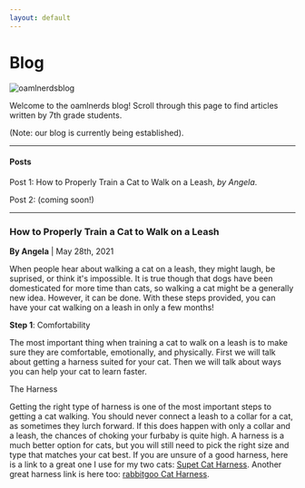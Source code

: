 ```yaml
---
layout: default
---
```


# Blog

![oamlnerdsblog](https://user-images.githubusercontent.com/48270916/118755574-95ae8a80-b815-11eb-90c8-3d259efe6c85.png)

Welcome to the oamlnerds blog! Scroll through this page to find articles written by 7th grade students.

(Note: our blog is currently being established).

* * *

#### Posts


Post 1: How to Properly Train a Cat to Walk on a Leash, *by Angela*.

Post 2: (coming soon!)

* * * 


### How to Properly Train a Cat to Walk on a Leash

**By Angela** | May 28th, 2021


When people hear about walking a cat on a leash, they might laugh, be suprised, or think it's impossible. It is true though that dogs have been domesticated for more time than cats, so walking a cat might be a generally new idea. However, it can be done. With these steps provided, you can have your cat walking on a leash in only a few months!


**Step 1**: Comfortability


The most important thing when training a cat to walk on a leash is to make sure they are comfortable, emotionally, and physically. First we will talk about getting a harness suited for your cat. Then we will talk about ways you can help your cat to learn faster.


The Harness


Getting the right type of harness is one of the most important steps to getting a cat walking. You should never connect a leash to a collar for a cat, as sometimes they lurch forward. If this does happen with only a collar and a leash, the chances of choking your furbaby is quite high. A harness is a much better option for cats, but you will still need to pick the right size and type that matches your cat best. If you are unsure of a good harness, here is a link to a great one I use for my two cats: <a href="https://www.amazon.com/Harness-Walking-Adjustable-Reflective-Comfort/dp/B07Z666T5N/ref=sr_1_3_sspa?dchild=1&keywords=cat%2Bharness&qid=1622343240&sr=8-3-spons&spLa=ZW5jcnlwdGVkUXVhbGlmaWVyPUFSN0wzWFI0WEVFUUwmZW5jcnlwdGVkSWQ9QTA0MjQ2ODExV1hBRDQwTzIwM0g5JmVuY3J5cHRlZEFkSWQ9QTA2ODA3NzQzS0cyTURDUDE0RzJJJndpZGdldE5hbWU9c3BfYXRmJmFjdGlvbj1jbGlja1JlZGlyZWN0JmRvTm90TG9nQ2xpY2s9dHJ1ZQ&th=1">Supet Cat Harness</a>. Another great harness link is here too: <a href="https://www.amazon.com/Harness-Leash-Walking-Escape-Inches/dp/B07SC7WFQN/ref=sr_1_1?dchild=1&keywords=cat+harness&qid=1622343510&sr=8-1">rabbitgoo Cat Harness</a>.
